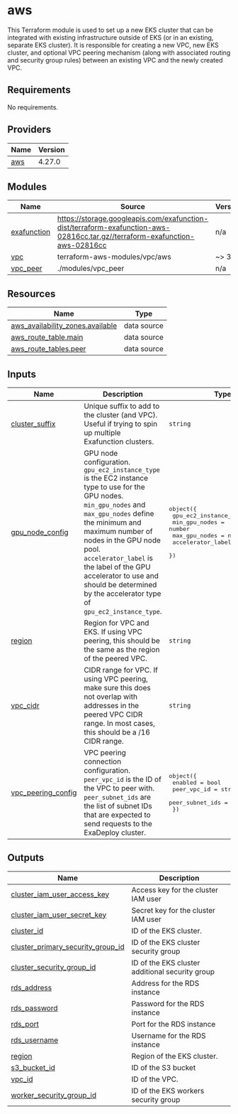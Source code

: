 # aws

This Terraform module is used to set up a new EKS cluster that can be integrated with existing infrastructure outside of EKS (or in an existing, separate EKS cluster). It is responsible for creating a new VPC, new EKS cluster, and optional VPC peering mechanism (along with associated routing and security group rules) between an existing VPC and the newly created VPC.

<!-- BEGIN_TF_DOCS -->
## Requirements

No requirements.

## Providers

| Name | Version |
|------|---------|
| <a name="provider_aws"></a> [aws](#provider\_aws) | 4.27.0 |

## Modules

| Name | Source | Version |
|------|--------|---------|
| <a name="module_exafunction"></a> [exafunction](#module\_exafunction) | https://storage.googleapis.com/exafunction-dist/terraform-exafunction-aws-02816cc.tar.gz//terraform-exafunction-aws-02816cc | n/a |
| <a name="module_vpc"></a> [vpc](#module\_vpc) | terraform-aws-modules/vpc/aws | ~> 3.0 |
| <a name="module_vpc_peer"></a> [vpc\_peer](#module\_vpc\_peer) | ./modules/vpc_peer | n/a |

## Resources

| Name | Type |
|------|------|
| [aws_availability_zones.available](https://registry.terraform.io/providers/hashicorp/aws/latest/docs/data-sources/availability_zones) | data source |
| [aws_route_table.main](https://registry.terraform.io/providers/hashicorp/aws/latest/docs/data-sources/route_table) | data source |
| [aws_route_tables.peer](https://registry.terraform.io/providers/hashicorp/aws/latest/docs/data-sources/route_tables) | data source |

## Inputs

| Name | Description | Type | Default | Required |
|------|-------------|------|---------|:--------:|
| <a name="input_cluster_suffix"></a> [cluster\_suffix](#input\_cluster\_suffix) | Unique suffix to add to the cluster (and VPC). Useful if trying to spin up multiple Exafunction clusters. | `string` | `""` | no |
| <a name="input_gpu_node_config"></a> [gpu\_node\_config](#input\_gpu\_node\_config) | GPU node configuration. `gpu_ec2_instance_type` is the EC2 instance type to use for the GPU nodes. `min_gpu_nodes` and `max_gpu_nodes` define the minimum and maximum number of nodes in the GPU node pool. `accelerator_label` is the label of the GPU accelerator to use and should be determined by the accelerator type of `gpu_ec2_instance_type`. | <pre>object({<br>    gpu_ec2_instance_type = string<br>    min_gpu_nodes         = number<br>    max_gpu_nodes         = number<br>    accelerator_label     = string<br>  })</pre> | <pre>{<br>  "accelerator_label": "nvidia-tesla-t4",<br>  "gpu_ec2_instance_type": "g4dn.xlarge",<br>  "max_gpu_nodes": 10,<br>  "min_gpu_nodes": 1<br>}</pre> | no |
| <a name="input_region"></a> [region](#input\_region) | Region for VPC and EKS. If using VPC peering, this should be the same as the region of the peered VPC. | `string` | n/a | yes |
| <a name="input_vpc_cidr"></a> [vpc\_cidr](#input\_vpc\_cidr) | CIDR range for VPC. If using VPC peering, make sure this does not overlap with addresses in the peered VPC CIDR range. In most cases, this should be a /16 CIDR range. | `string` | n/a | yes |
| <a name="input_vpc_peering_config"></a> [vpc\_peering\_config](#input\_vpc\_peering\_config) | VPC peering connection configuration. `peer_vpc_id` is the ID of the VPC to peer with. `peer_subnet_ids` are the list of subnet IDs that are expected to send requests to the ExaDeploy cluster. | <pre>object({<br>    enabled         = bool<br>    peer_vpc_id     = string<br>    peer_subnet_ids = list(string)<br>  })</pre> | n/a | yes |

## Outputs

| Name | Description |
|------|-------------|
| <a name="output_cluster_iam_user_access_key"></a> [cluster\_iam\_user\_access\_key](#output\_cluster\_iam\_user\_access\_key) | Access key for the cluster IAM user |
| <a name="output_cluster_iam_user_secret_key"></a> [cluster\_iam\_user\_secret\_key](#output\_cluster\_iam\_user\_secret\_key) | Secret key for the cluster IAM user |
| <a name="output_cluster_id"></a> [cluster\_id](#output\_cluster\_id) | ID of the EKS cluster. |
| <a name="output_cluster_primary_security_group_id"></a> [cluster\_primary\_security\_group\_id](#output\_cluster\_primary\_security\_group\_id) | ID of the EKS cluster security group |
| <a name="output_cluster_security_group_id"></a> [cluster\_security\_group\_id](#output\_cluster\_security\_group\_id) | ID of the EKS cluster additional security group |
| <a name="output_rds_address"></a> [rds\_address](#output\_rds\_address) | Address for the RDS instance |
| <a name="output_rds_password"></a> [rds\_password](#output\_rds\_password) | Password for the RDS instance |
| <a name="output_rds_port"></a> [rds\_port](#output\_rds\_port) | Port for the RDS instance |
| <a name="output_rds_username"></a> [rds\_username](#output\_rds\_username) | Username for the RDS instance |
| <a name="output_region"></a> [region](#output\_region) | Region of the EKS cluster. |
| <a name="output_s3_bucket_id"></a> [s3\_bucket\_id](#output\_s3\_bucket\_id) | ID of the S3 bucket |
| <a name="output_vpc_id"></a> [vpc\_id](#output\_vpc\_id) | ID of the VPC. |
| <a name="output_worker_security_group_id"></a> [worker\_security\_group\_id](#output\_worker\_security\_group\_id) | ID of the EKS workers security group |
<!-- END_TF_DOCS -->
